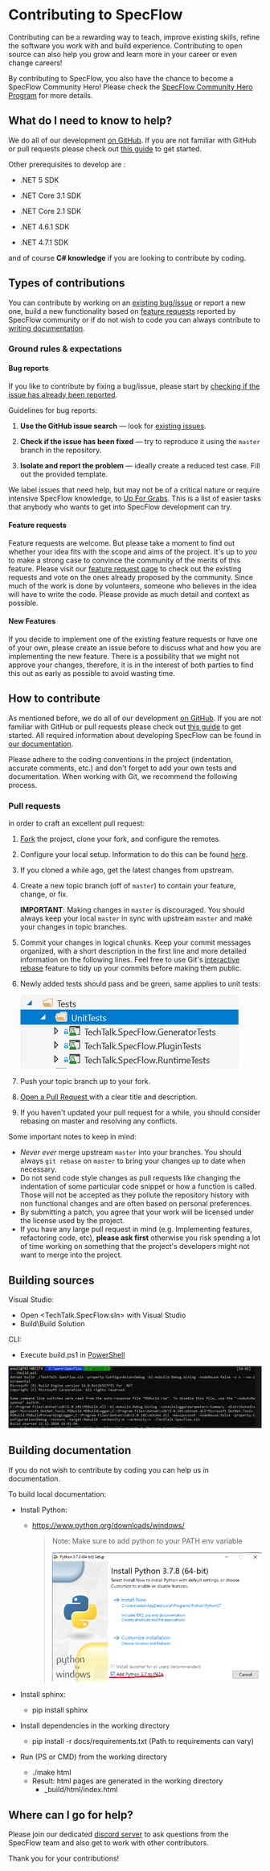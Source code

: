 # Contributing to SpecFlow

Contributing can be a rewarding way to teach, improve existing skills, refine the software you work with and build experience. Contributing to open source can also help you grow and learn more in your career or even change careers!

By contributing to SpecFlow, you also have the chance to become a SpecFlow Community Hero! Please check the [SpecFlow Community Hero Program](https://specflow.org/community/community-hero-program/) for more details.

## What do I need to know to help?

We do all of our development [on GitHub](https://github.com/SpecFlowOSS/SpecFlow). If you are not familiar with GitHub or pull requests please check out [this guide](https://guides.github.com/activities/hello-world/) to get started.

Other prerequisites to develop are : 

- .NET 5 SDK

- .NET Core 3.1 SDK
- .NET Core 2.1 SDK
- .NET 4.6.1 SDK
- .NET 4.7.1 SDK

and of course **C# knowledge** if you are looking to contribute by coding.

## Types of contributions 

You can contribute by working on an  [existing bug/issue](https://github.com/SpecFlowOSS/SpecFlow/search?type=Issues) or report a new one, build a new functionality based on [feature requests](https://support.specflow.org/hc/en-us/community/topics/360000519178-Feature-Requests) reported by SpecFlow community or if do not wish to code you can always contribute to [writing documentation](##Building-documentation). 

### Ground rules & expectations

#### Bug reports

If you like to contribute by fixing a bug/issue, please start by [checking if the issue has already been reported](https://github.com/SpecFlowOSS/SpecFlow/search?type=Issues). 

Guidelines for bug reports:

1. **Use the GitHub issue search** — look for [existing issues](https://github.com/SpecFlowOSS/SpecFlow/search?type=Issues).

2. **Check if the issue has been fixed** &mdash; try to reproduce it using the
   `master` branch in the repository.

3. **Isolate and report the problem** &mdash; ideally create a reduced test
   case. Fill out the provided template.


We label issues that need help, but may not be of a critical nature or require intensive SpecFlow knowledge, to [Up For Grabs](https://github.com/SpecFlowOSS/SpecFlow/labels/up-for-grabs). This is a list of easier tasks that anybody who wants to get into SpecFlow development can try.

#### Feature requests

Feature requests are welcome. But please take a moment to find out whether your idea fits with the scope and aims of the project. It's up to *you*
to make a strong case to convince the community of the merits of this feature. Please visit our [feature request page](https://support.specflow.org/hc/en-us/community/topics/360000519178-Feature-Requests) to check out the existing requests and vote on the ones already proposed by the community. Since much of the work is done by volunteers, someone who believes in the idea will have to write the code.  Please provide as much detail and context as possible. 

#### New Features

If you decide to implement one of the existing feature requests or have one of your own, please create an issue before to discuss what and how you are implementing the new feature. There is a possibility that we might not approve your changes, therefore, it is in the interest of both parties to find this out as early as possible to avoid wasting time.

## How to contribute

As mentioned before, we do all of our development [on GitHub](https://github.com/SpecFlowOSS/SpecFlow). If you are not familiar with GitHub or pull requests please check out [this guide](https://guides.github.com/activities/hello-world/) to get started. All required information about developing SpecFlow can be found in [our documentation](https://docs.specflow.org/projects/specflow/en/latest/Contribute/Prerequisite.html).

Please adhere to the coding conventions in the project (indentation, accurate comments, etc.) and don't forget to add your own tests and documentation. When working with Git, we recommend the following process.

### Pull requests

in order to craft an excellent pull request:

1. [Fork](https://help.github.com/fork-a-repo/) the project, clone your fork, and configure the remotes.

2. Configure your local setup. Information to do this can be found [here](https://docs.specflow.org/projects/specflow/en/latest/Contribute/LocalSetup.html).

3. If you cloned a while ago, get the latest changes from upstream.

4. Create a new topic branch (off of `master`) to contain your feature, change,
   or fix.  

   **IMPORTANT**: Making changes in `master` is discouraged. You should always  keep your local `master` in sync with upstream `master` and make your
   changes in topic branches.

5. Commit your changes in logical chunks. Keep your commit messages organized, with a short description in the first line and more detailed information on the following lines. Feel free to use Git's [interactive rebase](https://help.github.com/articles/interactive-rebase) feature to tidy up your commits before making them public.

6. Newly added tests should pass and be green, same applies to unit tests:

   ![unittests](https://raw.githubusercontent.com/SpecFlowOSS/SpecFlow/master/docs/_static/images/unittests.png)

7. Push your topic branch up to your fork.

8. [Open a Pull Request ](https://help.github.com/articles/using-pull-requests/) with a clear title and description.

9. If you haven't updated your pull request for a while, you should consider rebasing on master and resolving any conflicts.

Some important notes to keep in mind:

- _Never ever_ merge upstream `master` into your branches. You  should always `git rebase` on `master` to bring your changes up to date when  necessary.
- Do not send code style changes as pull requests like changing the indentation of some particular code snippet or how a function is called.
  Those will not be accepted as they pollute the repository history with non functional changes and are often based on personal preferences.
- By submitting a patch, you agree that your work will be licensed under the license used by the project.
- If you have any large pull request in mind (e.g. Implementing features, refactoring code, etc), **please ask first** otherwise you risk spending
  a lot of time working on something that the project's developers might not want to merge into the project. 										

 ## Building sources

Visual Studio:  

- Open <TechTalk.SpecFlow.sln> with Visual Studio
- Build\Build Solution

CLI: 

- Execute build.ps1 in [PowerShell](https://github.com/powershell/powershell)

![buildps1](https://raw.githubusercontent.com/SpecFlowOSS/SpecFlow/master/docs/_static/images/buildps1.png)

## Building documentation

If you do not wish to contribute by coding you can help us in documentation.

To build local documentation:

- Install Python:

  - https://www.python.org/downloads/windows/

    > Note: Make sure to add python to your PATH env variable
    >
    > ![python](https://raw.githubusercontent.com/SpecFlowOSS/SpecFlow/master/docs/_static/images/python.png)

  

- Install sphinx:

  - pip install sphinx

    

- Install dependencies in the working directory

  - pip install -r docs/requirements.txt (Path to requirements can vary)



- Run (PS or CMD) from the working directory
     - ./make html
   - Result: html pages are generated in the working directory
        - _build/html/index.html

## Where can I go for help?

Please join our dedicated [discord server](https://go.specflow.org/join-contributing-on-discord) to ask questions from the SpecFlow team and also get to work with other contributors.



Thank you for your contributions!
